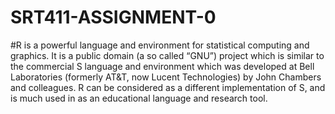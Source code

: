# SRT411-ASSIGNMENT-0
#R is a powerful language and environment for statistical
computing and graphics. It is a public domain
(a so called “GNU”) project which is similar
to the commercial S language and environment
which was developed at Bell Laboratories (formerly
AT&T, now Lucent Technologies) by John
Chambers and colleagues. R can be considered as
a different implementation of S, and is much used
in as an educational language and research tool.
